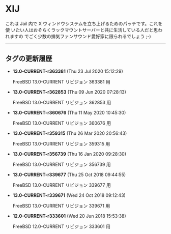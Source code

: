# XIJ

これは Jail 内で X ウィンドウシステムを立ち上げるためのパッチです。これを使
いたい人はおそらくラックマウントサーバーと共に生活している人だと思われますの
でごく少数の排気ファンサウンド愛好家に限られるでしょう ;-)

---

## タグの更新履歴

* **13.0-CURRENT-r363381** (Thu 23 Jul 2020 15:12:29)

	FreeBSD 13.0-CURRENT リビジョン 363381 用

* **13.0-CURRENT-r362853** (Thu 09 Jun 2020 07:28:13)

	FreeBSD 13.0-CURRENT リビジョン 362853 用

* **13.0-CURRENT-r360676** (Thu 11 May 2020 10:45:30)

	FreeBSD 13.0-CURRENT リビジョン 360676 用

* **13.0-CURRENT-r359315** (Thu 26 Mar 2020 20:56:43)

	FreeBSD 13.0-CURRENT リビジョン 359315 用

* **13.0-CURRENT-r356739** (Thu 16 Jan 2020 09:28:30)

	FreeBSD 13.0-CURRENT リビジョン 356739 用

* **13.0-CURRENT-r339677** (Thu 25 Oct 2018 09:44:55)

	FreeBSD 13.0-CURRENT リビジョン 339677 用

* **13.0-CURRENT-r339671** (Wed 24 Oct 2018 09:12:43)

	FreeBSD 13.0-CURRENT リビジョン 339671 用

* **12.0-CURRENT-r333601** (Wed 20 Jun 2018 15:53:38)

	FreeBSD 12.0-CURRENT リビジョン 333601 用


